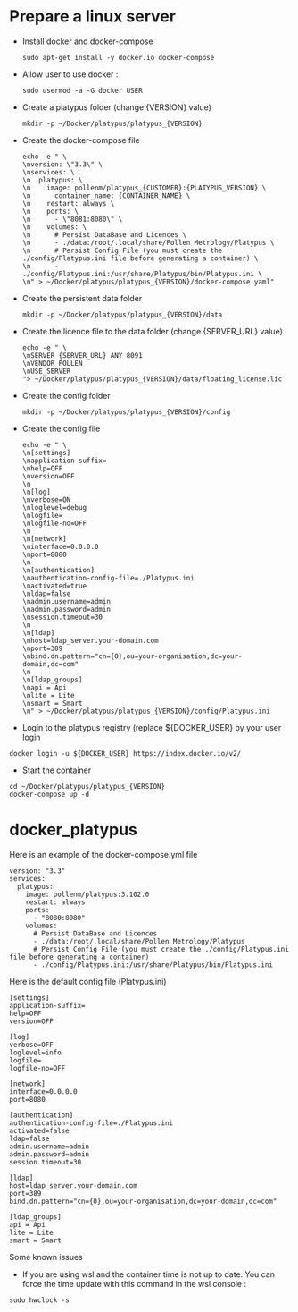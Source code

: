 # Prepare a linux server
  - Install docker and docker-compose
    ```
    sudo apt-get install -y docker.io docker-compose
    ```
  - Allow user to use docker : 
    ```
    sudo usermod -a -G docker USER
    ```
  - Create a platypus folder (change {VERSION} value)
    ```
    mkdir -p ~/Docker/platypus/platypus_{VERSION}
    ```
  - Create the docker-compose file
    ```
    echo -e " \
    \nversion: \"3.3\" \
    \nservices: \
    \n  platypus: \
    \n    image: pollenm/platypus_{CUSTOMER}:{PLATYPUS_VERSION} \
    \n      container_name: {CONTAINER_NAME} \
    \n    restart: always \ 
    \n    ports: \
    \n      - \"8081:8080\" \
    \n    volumes: \
    \n      # Persist DataBase and Licences \
    \n      - ./data:/root/.local/share/Pollen Metrology/Platypus \
    \n      # Persist Config File (you must create the ./config/Platypus.ini file before generating a container) \
    \n      - ./config/Platypus.ini:/usr/share/Platypus/bin/Platypus.ini \
    \n" > ~/Docker/platypus/platypus_{VERSION}/docker-compose.yaml"
    ```
  - Create the persistent data folder
    ```
    mkdir -p ~/Docker/platypus/platypus_{VERSION}/data
    ```
  - Create the licence file to the data folder (change {SERVER_URL} value)
    ```
    echo -e " \
    \nSERVER {SERVER_URL} ANY 8091
    \nVENDOR POLLEN
    \nUSE_SERVER
    "> ~/Docker/platypus/platypus_{VERSION}/data/floating_license.lic
    ```
  - Create the config folder 
    ```
    mkdir -p ~/Docker/platypus/platypus_{VERSION}/config
    ```
  - Create the config file 
    ```
    echo -e " \
    \n[settings]
    \napplication-suffix=
    \nhelp=OFF
    \nversion=OFF
    \n
    \n[log]
    \nverbose=ON
    \nloglevel=debug
    \nlogfile=
    \nlogfile-no=OFF
    \n 
    \n[network]
    \ninterface=0.0.0.0
    \nport=8080
    \n
    \n[authentication]
    \nauthentication-config-file=./Platypus.ini
    \nactivated=true
    \nldap=false
    \nadmin.username=admin
    \nadmin.password=admin
    \nsession.timeout=30
    \n
    \n[ldap]
    \nhost=ldap_server.your-domain.com
    \nport=389
    \nbind.dn.pattern="cn={0},ou=your-organisation,dc=your-domain,dc=com"
    \n
    \n[ldap_groups]
    \napi = Api
    \nlite = Lite
    \nsmart = Smart
    \n" > ~/Docker/platypus/platypus_{VERSION}/config/Platypus.ini
    ```  
  - Login to the platypus registry (replace ${DOCKER_USER} by your user login
  ```
  docker login -u ${DOCKER_USER} https://index.docker.io/v2/
  ```
  - Start the container
  ```
  cd ~/Docker/platypus/platypus_{VERSION}
  docker-compose up -d
  ```

# docker_platypus

Here is an example of the docker-compose.yml file
```
version: "3.3"
services:
  platypus:
    image: pollenm/platypus:3.102.0
    restart: always
    ports:
      - "8080:8080"
    volumes:
      # Persist DataBase and Licences
      - ./data:/root/.local/share/Pollen Metrology/Platypus
      # Persist Config File (you must create the ./config/Platypus.ini file before generating a container)
      - ./config/Platypus.ini:/usr/share/Platypus/bin/Platypus.ini
```

Here is the default config file (Platypus.ini)
```
[settings]
application-suffix=
help=OFF
version=OFF

[log]
verbose=OFF
loglevel=info
logfile=
logfile-no=OFF

[network]
interface=0.0.0.0
port=8080

[authentication]
authentication-config-file=./Platypus.ini
activated=false
ldap=false
admin.username=admin
admin.password=admin
session.timeout=30

[ldap]
host=ldap_server.your-domain.com
port=389
bind.dn.pattern="cn={0},ou=your-organisation,dc=your-domain,dc=com"

[ldap_groups]
api = Api
lite = Lite
smart = Smart

```

Some known issues
- If you are using wsl and the container time is not up to date. You can force the time update with this command in the wsl console :
```
sudo hwclock -s
```
